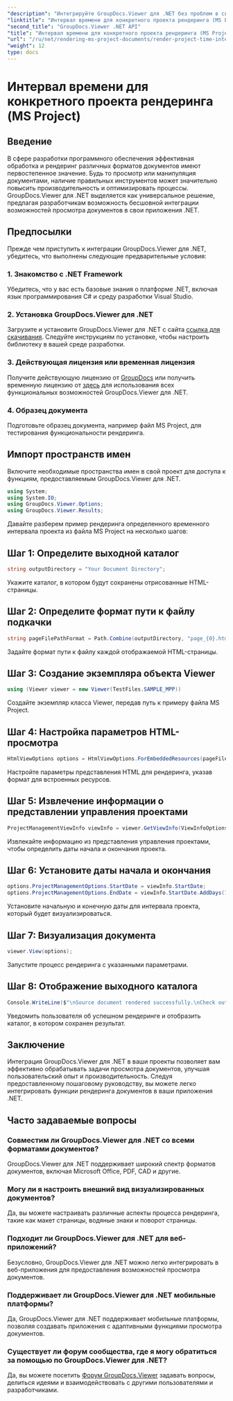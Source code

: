 ```yaml
---
"description": "Интегрируйте GroupDocs.Viewer для .NET без проблем в свои приложения для эффективного просмотра документов. Повышайте производительность с помощью универсальных возможностей рендеринга."
"linktitle": "Интервал времени для конкретного проекта рендеринга (MS Project)"
"second_title": "GroupDocs.Viewer .NET API"
"title": "Интервал времени для конкретного проекта рендеринга (MS Project)"
"url": "/ru/net/rendering-ms-project-documents/render-project-time-interval-ms-project/"
"weight": 12
type: docs
---
```

# Интервал времени для конкретного проекта рендеринга (MS Project)

## Введение
В сфере разработки программного обеспечения эффективная обработка и рендеринг различных форматов документов имеют первостепенное значение. Будь то просмотр или манипуляция документами, наличие правильных инструментов может значительно повысить производительность и оптимизировать процессы. GroupDocs.Viewer для .NET выделяется как универсальное решение, предлагая разработчикам возможность бесшовной интеграции возможностей просмотра документов в свои приложения .NET.
## Предпосылки
Прежде чем приступить к интеграции GroupDocs.Viewer для .NET, убедитесь, что выполнены следующие предварительные условия:
### 1. Знакомство с .NET Framework
Убедитесь, что у вас есть базовые знания о платформе .NET, включая язык программирования C# и среду разработки Visual Studio.
### 2. Установка GroupDocs.Viewer для .NET
Загрузите и установите GroupDocs.Viewer для .NET с сайта [ссылка для скачивания](https://releases.groupdocs.com/viewer/net/). Следуйте инструкциям по установке, чтобы настроить библиотеку в вашей среде разработки.
### 3. Действующая лицензия или временная лицензия
Получите действующую лицензию от [GroupDocs](https://purchase.groupdocs.com/buy) или получить временную лицензию от [здесь](https://purchase.groupdocs.com/temporary-license/) для использования всех функциональных возможностей GroupDocs.Viewer для .NET.
### 4. Образец документа
Подготовьте образец документа, например файл MS Project, для тестирования функциональности рендеринга.

## Импорт пространств имен
Включите необходимые пространства имен в свой проект для доступа к функциям, предоставляемым GroupDocs.Viewer для .NET.

```csharp
using System;
using System.IO;
using GroupDocs.Viewer.Options;
using GroupDocs.Viewer.Results;
```

Давайте разберем пример рендеринга определенного временного интервала проекта из файла MS Project на несколько шагов:
## Шаг 1: Определите выходной каталог
```csharp
string outputDirectory = "Your Document Directory";
```
Укажите каталог, в котором будут сохранены отрисованные HTML-страницы.
## Шаг 2: Определите формат пути к файлу подкачки
```csharp
string pageFilePathFormat = Path.Combine(outputDirectory, "page_{0}.html");
```
Задайте формат пути к файлу каждой отображаемой HTML-страницы.
## Шаг 3: Создание экземпляра объекта Viewer
```csharp
using (Viewer viewer = new Viewer(TestFiles.SAMPLE_MPP))
```
Создайте экземпляр класса Viewer, передав путь к примеру файла MS Project.
## Шаг 4: Настройка параметров HTML-просмотра
```csharp
HtmlViewOptions options = HtmlViewOptions.ForEmbeddedResources(pageFilePathFormat);
```
Настройте параметры представления HTML для рендеринга, указав формат для встроенных ресурсов.
## Шаг 5: Извлечение информации о представлении управления проектами
```csharp
ProjectManagementViewInfo viewInfo = viewer.GetViewInfo(ViewInfoOptions.FromHtmlViewOptions(options)) as ProjectManagementViewInfo;
```
Извлекайте информацию из представления управления проектами, чтобы определить даты начала и окончания проекта.
## Шаг 6: Установите даты начала и окончания
```csharp
options.ProjectManagementOptions.StartDate = viewInfo.StartDate;
options.ProjectManagementOptions.EndDate = viewInfo.StartDate.AddDays(7);
```
Установите начальную и конечную даты для интервала проекта, который будет визуализироваться.
## Шаг 7: Визуализация документа
```csharp
viewer.View(options);
```
Запустите процесс рендеринга с указанными параметрами.
## Шаг 8: Отображение выходного каталога
```csharp
Console.WriteLine($"\nSource document rendered successfully.\nCheck output in {outputDirectory}.");
```
Уведомить пользователя об успешном рендеринге и отобразить каталог, в котором сохранен результат.

## Заключение
Интеграция GroupDocs.Viewer для .NET в ваши проекты позволяет вам эффективно обрабатывать задачи просмотра документов, улучшая пользовательский опыт и производительность. Следуя предоставленному пошаговому руководству, вы можете легко интегрировать функции рендеринга документов в ваши приложения .NET.
## Часто задаваемые вопросы
### Совместим ли GroupDocs.Viewer для .NET со всеми форматами документов?
GroupDocs.Viewer для .NET поддерживает широкий спектр форматов документов, включая Microsoft Office, PDF, CAD и другие.
### Могу ли я настроить внешний вид визуализированных документов?
Да, вы можете настраивать различные аспекты процесса рендеринга, такие как макет страницы, водяные знаки и поворот страницы.
### Подходит ли GroupDocs.Viewer для .NET для веб-приложений?
Безусловно, GroupDocs.Viewer для .NET можно легко интегрировать в веб-приложения для предоставления возможностей просмотра документов.
### Поддерживает ли GroupDocs.Viewer для .NET мобильные платформы?
Да, GroupDocs.Viewer для .NET поддерживает мобильные платформы, позволяя создавать приложения с адаптивными функциями просмотра документов.
### Существует ли форум сообщества, где я могу обратиться за помощью по GroupDocs.Viewer для .NET?
Да, вы можете посетить [Форум GroupDocs.Viewer](https://forum.groupdocs.com/c/viewer/9) задавать вопросы, делиться идеями и взаимодействовать с другими пользователями и разработчиками.